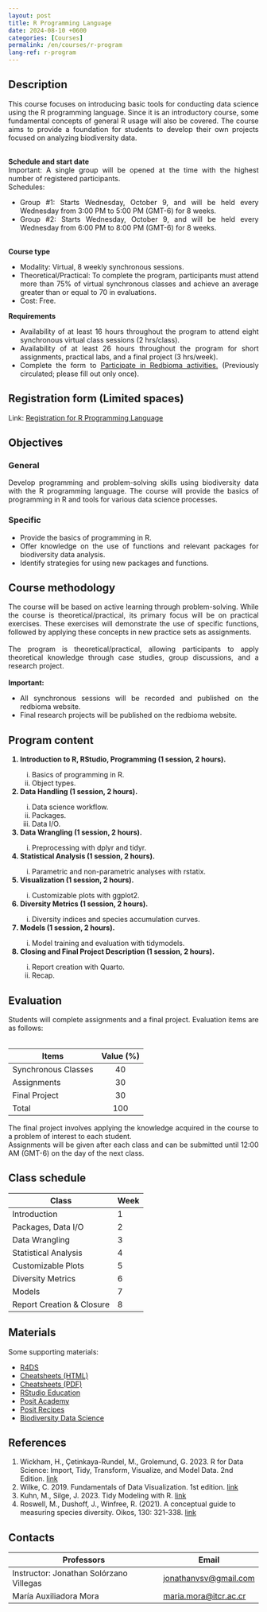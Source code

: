 ```yaml
---
layout: post
title: R Programming Language
date: 2024-08-10 +0600
categories: [Courses]
permalink: /en/courses/r-program
lang-ref: r-program
---
```


## Description
<div style="text-align: justify">
This course focuses on introducing basic tools for conducting data science using the R programming language. Since it is an introductory course, some fundamental concepts of general R usage will also be covered. The course aims to provide a foundation for students to develop their own projects focused on analyzing biodiversity data.
<br><br>

<b>Schedule and start date</b>
<br>
Important: A single group will be opened at the time with the highest number of registered participants.
<br>
Schedules:
<ul>
    <li>Group #1: Starts Wednesday, October 9, and will be held every Wednesday from 3:00 PM to 5:00 PM (GMT-6) for 8 weeks.</li>
    <li>Group #2: Starts Wednesday, October 9, and will be held every Wednesday from 6:00 PM to 8:00 PM (GMT-6) for 8 weeks.</li>
</ul>
<br>
<b>Course type</b>
<br>
<ul>
    <li>Modality: Virtual, 8 weekly synchronous sessions.</li>
    <li>Theoretical/Practical: To complete the program, participants must attend more than 75% of virtual synchronous classes and achieve an average greater than or equal to 70 in evaluations.</li>
    <li>Cost: Free.</li>
</ul>

<b>Requirements</b>
<ul>
<li>Availability of at least 16 hours throughout the program to attend eight synchronous virtual class sessions (2 hrs/class).</li>
<li>Availability of at least 26 hours throughout the program for short assignments, practical labs, and a final project (3 hrs/week).</li>
<li>Complete the form to <a href="https://forms.gle/gq98uQN32xz9uBx87">Participate in Redbioma activities.</a> (Previously circulated; please fill out only once).</li>
</ul>
</div>

## Registration form (Limited spaces)
Link: [Registration for R Programming Language](https://docs.google.com/forms/d/e/1FAIpQLSdND7N3UCjgXMbDp6ULa6TGbbnYhrCSA0rpcvrNhqKR1D42rQ/viewform?usp=sharing)


## Objectives

### General
<div style="text-align: justify">
Develop programming and problem-solving skills using biodiversity data with the R programming language. The course will provide the basics of programming in R and tools for various data science processes.
</div>

### Specific
<div style="text-align: justify">
<ul>
    <li>Provide the basics of programming in R.</li>
    <li>Offer knowledge on the use of functions and relevant packages for biodiversity data analysis.</li>
    <li>Identify strategies for using new packages and functions.</li>
</ul>
</div>

## Course methodology
<div style="text-align: justify">
The course will be based on active learning through problem-solving. While the course is theoretical/practical, its primary focus will be on practical exercises. These exercises will demonstrate the use of specific functions, followed by applying these concepts in new practice sets as assignments.
<br><br>
The program is theoretical/practical, allowing participants to apply theoretical knowledge through case studies, group discussions, and a research project.
<br><br>
<b>Important:</b>
<ul>
    <li>All synchronous sessions will be recorded and published on the redbioma website.</li>
    <li>Final research projects will be published on the redbioma website.</li>
</ul>
</div>

## Program content
<div style="text-align: justify">
<ol>
    <b><li>Introduction to R, RStudio, Programming (1 session, 2 hours).</li></b>
    <ol type="i">
        <li>Basics of programming in R.</li>
        <li>Object types.</li>
    </ol>
    <b><li>Data Handling (1 session, 2 hours).</li></b>
    <ol type="i">
        <li>Data science workflow.</li>
        <li>Packages.</li>
        <li>Data I/O.</li>
    </ol>
    <b><li>Data Wrangling (1 session, 2 hours).</li></b>
    <ol type="i">
        <li>Preprocessing with dplyr and tidyr.</li>
    </ol>
    <b><li>Statistical Analysis (1 session, 2 hours).</li></b>
    <ol type="i">
        <li>Parametric and non-parametric analyses with rstatix.</li>
    </ol>
    <b><li>Visualization (1 session, 2 hours).</li></b>
    <ol type="i">
        <li>Customizable plots with ggplot2.</li>
    </ol>
    <b><li>Diversity Metrics (1 session, 2 hours).</li></b>
    <ol type="i">
        <li>Diversity indices and species accumulation curves.</li>
    </ol>
    <b><li>Models (1 session, 2 hours).</li></b>
    <ol type="i">
        <li>Model training and evaluation with tidymodels.</li>
    </ol>
    <b><li>Closing and Final Project Description (1 session, 2 hours).</li></b>
    <ol type="i">
        <li>Report creation with Quarto.</li>
        <li>Recap.</li>
    </ol>
</ol>
</div>

## Evaluation
<div style="text-align: justify">
Students will complete assignments and a final project. Evaluation items are as follows:
</div>
<br>

| Items            | Value (%) |
| -------------------- | :--------: |
| Synchronous Classes  | 40         |
| Assignments          | 30         |
| Final Project        | 30         |
| Total                | 100        |

<div style="text-align: justify">
The final project involves applying the knowledge acquired in the course to a problem of interest to each student.
<br>
Assignments will be given after each class and can be submitted until 12:00 AM (GMT-6) on the day of the next class.
</div>

## Class schedule

| Class                | Week |
| -------------------- | ----- |
| Introduction         | 1     |
| Packages, Data I/O   | 2     |
| Data Wrangling       | 3     |
| Statistical Analysis | 4     |
| Customizable Plots   | 5     |
| Diversity Metrics    | 6     |
| Models               | 7     |
| Report Creation & Closure | 8     |

## Materials
Some supporting materials:
- [R4DS](https://r4ds.hadley.nz/)
- [Cheatsheets (HTML)](https://rstudio.github.io/cheatsheets/)
- [Cheatsheets (PDF)](https://posit.co/resources/cheatsheets/)
- [RStudio Education](https://education.rstudio.com/)
- [Posit Academy](https://posit.co/products/enterprise/academy/)
- [Posit Recipes](https://posit.cloud/learn/recipes)
- [Biodiversity Data Science](https://www.biodiversitydatascience.com/code/)

## References
1. Wickham, H., Çetinkaya-Rundel, M., Grolemund, G. 2023. R for Data Science: Import, Tidy, Transform, Visualize, and Model Data. 2nd Edition. [link](https://r4ds.hadley.nz/)
2. Wilke, C. 2019. Fundamentals of Data Visualization. 1st edition. [link](https://clauswilke.com/dataviz/)
3. Kuhn, M., Silge, J. 2023. Tidy Modeling with R. [link](https://www.tmwr.org/)
4. Roswell, M., Dushoff, J., Winfree, R. (2021). A conceptual guide to measuring species diversity. Oikos, 130: 321-338. [link](https://doi.org/10.1111/oik.07202)

## Contacts

| Professors             | Email                   |
| ----------------------- | ------------------------------- |
| Instructor: Jonathan Solórzano Villegas | [jonathanvsv@gmail.com](mailto:jonathanvsv@gmail.com) |
| María Auxiliadora Mora   | [maria.mora@itcr.ac.cr](mailto:maria.mora@itcr.ac.cr) |
